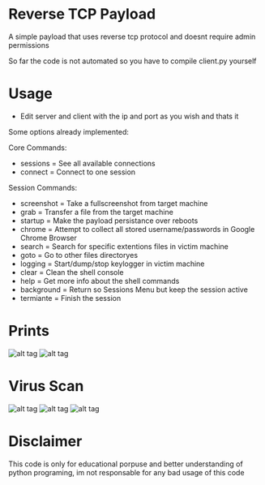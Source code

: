 # Reverse TCP Payload

A simple payload that uses reverse tcp protocol and doesnt require admin permissions

So far the code is not automated so you have to compile client.py yourself

# Usage
- Edit server and client with the ip and port as you wish and thats it

Some options already implemented:

Core Commands:
- sessions =            See all available connections
- connect  =            Connect to one session
  
Session Commands:
- screenshot =          Take a fullscreenshot from target machine
- grab       =          Transfer a file from the target machine
- startup    =          Make the payload persistance over reboots
- chrome     =          Attempt to collect all stored username/passwords in Google Chrome Browser
- search     =          Search for specific extentions files in victim machine
- goto       =          Go to other files directoryes
- logging    =          Start/dump/stop keylogger in victim machine
- clear      =          Clean the shell console
- help       =          Get more info about the shell commands
- background =          Return so Sessions Menu but keep the session active
- termiante  =          Finish the session

# Prints
![alt tag](https://i.imgur.com/I9I0ljP.png)
![alt tag](https://i.imgur.com/ZZ2gxaX.jpg)

# Virus Scan
![alt tag](https://i.imgur.com/o7WzCbP.png)
![alt tag](https://i.imgur.com/inMvJWf.png)
![alt tag](https://i.imgur.com/cwgc12j.png)

# Disclaimer
This code is only for educational porpuse and better understanding of python programing, im not responsable for any bad usage of this code
